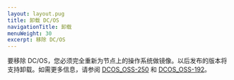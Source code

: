```yaml
---
layout: layout.pug
title: 卸载 DC/OS
navigationTitle: 卸载
menuWeight: 30
excerpt: 移除 DC/OS
---
```


要移除 DC/OS，您必须完全重新为节点上的操作系统做镜像。以后发布的版本将支持卸载。如需更多信息，请参阅 [DCOS_OSS-250](https://jira.mesosphere.com/browse/DCOS_OSS-250) 和 [DCOS_OSS-192](https://jira.mesosphere.com/browse/DCOS_OSS-192)。

